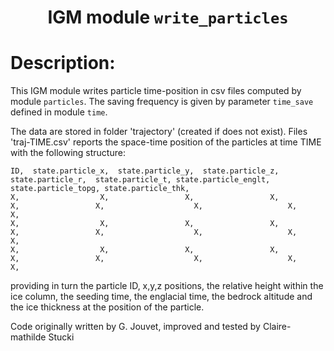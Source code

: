 ### <h1 align="center" id="title">IGM module `write_particles` </h1>

# Description:

This IGM module writes particle time-position in csv files computed by module `particles`. The saving frequency is given by parameter `time_save` defined in module `time`.

The data are stored in folder 'trajectory' (created if does not exist). Files 'traj-TIME.csv' reports the space-time position of the particles at time TIME with the following structure:

```
ID,  state.particle_x,  state.particle_y,  state.particle_z, state.particle_r,  state.particle_t, state.particle_englt, state.particle_topg, state.particle_thk,
X,                  X,                 X,                 X,                X,                 X,                    X,                   X,                  X,
X,                  X,                 X,                 X,                X,                 X,                    X,                   X,                  X,
X,                  X,                 X,                 X,                X,                 X,                    X,                   X,                  X,
```

providing in turn the particle ID, x,y,z positions, the relative height within the ice column, the seeding time, the englacial time, the bedrock altitude and the ice thickness at the position of the particle.

Code originally written by G. Jouvet, improved and tested by Claire-mathilde Stucki
